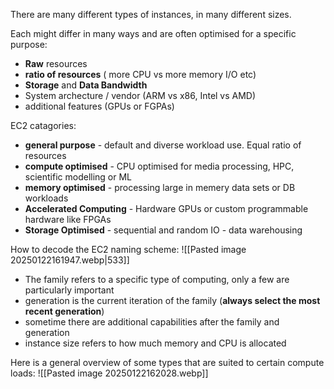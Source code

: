 There are many different types of instances, in many different sizes. 

Each might differ in many ways and are often optimised for a specific purpose:
- **Raw** resources
- **ratio of resources** ( more CPU vs more memory I/O  etc)
- **Storage** and **Data Bandwidth**
- System archecture / vendor (ARM vs x86, Intel vs AMD)
- additional features (GPUs or FGPAs)

EC2 catagories:
- **general purpose** - default and diverse workload use. Equal ratio of resources
- **compute optimised** - CPU optimised for media processing, HPC, scientific modelling or ML
- **memory optimised** - processing large in memery data sets or DB workloads
- **Accelerated Computing** - Hardware GPUs or custom programmable hardware like FPGAs
- **Storage Optimised** - sequential and random IO - data warehousing 

How to decode the EC2 naming scheme:
![[Pasted image 20250122161947.webp|533]]
- The family refers to a specific type of computing, only a few are particularly important
- generation is the current iteration of the family (**always select the most recent generation**)
- sometime there are additional capabilities after the family and generation
- instance size refers to how much memory and CPU is allocated

Here is a general overview of some types that are suited to certain compute loads:
![[Pasted image 20250122162028.webp]]

